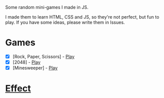 Some random mini-games I made in JS.

I made them to learn HTML, CSS and JS, so they're not perfect, but fun to play. If you have some ideas, please write them in Issues.

# Games
- [x] [Rock, Paper, Scissors] - [Play](https://krasnal.home.staszic.waw.pl/mini-games/rock-paper-scissors/)
- [x] [2048] - [Play](https://krasnal.home.staszic.waw.pl/mini-games/2048/)
- [x] [Minesweeper] - [Play](https://krasnal.home.staszic.waw.pl/mini-games/minesweeper/)

# [Effect](https://krasnal.home.staszic.waw.pl/)
